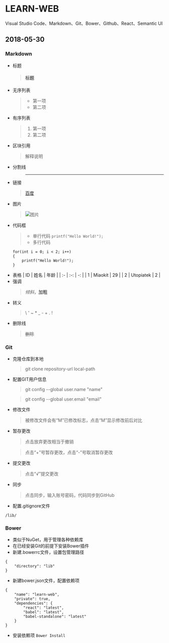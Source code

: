 # LEARN-WEB
Visual Studio Code、Markdown、Git、Bower、Github、React、Semantic UI

## 2018-05-30

### Markdown
* 标题
    > #### 标题
* 无序列表
    > * 第一项
    > * 第二项
* 有序列表
    > 1. 第一项
    > 2. 第二项
* 区块引用
    > 解释说明
* 分割线
    > ---
* 链接
    > [百度](https://www.baidu.com/)
* 图片
    > ![图片](https://www.baidu.com/img/bd_logo1.png)
* 代码框
    > * 单行代码 `printf("Hello World!");`
    > * 多行代码
    ```
    for(int i = 0; i < 2; i++)
    {
        printf("Hello World!");
    }
    ```
* 表格
| ID | 姓名 | 年龄 | 
| :- | :-: | -: |
| 1 | Miaokit | 29 | 
| 2 | Utopiatek | 2 |
* 强调
    > _倾斜_，__加粗__
* 转义
    > \\ \' \~ \* \_ \- \+ \. \!
* 删除线
    > ~~删除~~

### Git
* 克隆仓库到本地
    > git clone repository-url local-path
* 配置GIT用户信息
    > git config --global user.name "name"

    > git config --global user.email "email"
* 修改文件
    > 被修改文件会有“M”已修改标志，点击“M”显示修改前后对比
* 暂存更改
    > 点击放弃更改相当于撤销
    
    > 点击“+”号暂存更改，点击“-”号取消暂存更改
* 提交更改
    > 点击“√”提交更改
* 同步
    > 点击同步，输入账号密码，代码同步到GitHub
* 配置.gitignore文件
```
/lib/
```

### Bower
* 类似于NuGet，用于管理各种依赖库
* 在已经安装Git的前提下安装Bower插件
* 新建.bowerrc文件，设置包管理路径
```
{
    "directory": "lib"
}
```
* 新建bower.json文件，配置依赖项
```
{
    "name": "learn-web",
    "private": true,
    "dependencies": {
        "react": "latest",
        "babel": "latest",
        "babel-standalone": "latest"
    }
}
```
* 安装依赖项 `Bower Install`

